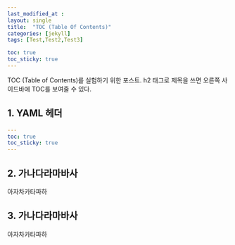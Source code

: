 ```yaml
---
last_modified_at :
layout: single
title:  "TOC (Table Of Contents)"
categories: [jekyll]
tags: [Test,Test2,Test3]

toc: true
toc_sticky: true
---
```


TOC (Table of Contents)를 실험하기 위한 포스트.
h2 태그로 제목을 쓰면 오른쪽 사이드바에 TOC를 보여줄 수 있다.

## 1. YAML 헤더
```yaml
---  
toc: true  
toc_sticky: true  
---
```

## 2. 가나다라마바사
아자차카타파하

## 3. 가나다라마바사
아자차카타파하
